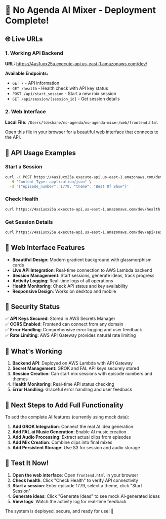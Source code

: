 # 🎉 No Agenda AI Mixer - Deployment Complete!

## 🌐 Live URLs

### 1. Working API Backend
**URL:** https://4as1uxx25a.execute-api.us-east-1.amazonaws.com/dev/

**Available Endpoints:**
- `GET /` - API information
- `GET /health` - Health check with API key status
- `POST /api/start_session` - Start a new mix session
- `GET /api/session/{session_id}` - Get session details

### 2. Web Interface
**Local File:** `/Users/tdeshane/no-agenda/no-agenda-mixer/web/frontend.html`

Open this file in your browser for a beautiful web interface that connects to the API.

## 🔧 API Usage Examples

### Start a Session
```bash
curl -X POST https://4as1uxx25a.execute-api.us-east-1.amazonaws.com/dev/api/start_session \
  -H "Content-Type: application/json" \
  -d '{"episode_number": 1779, "theme": "Best Of Show"}'
```

### Check Health
```bash
curl https://4as1uxx25a.execute-api.us-east-1.amazonaws.com/dev/health
```

### Get Session Details
```bash
curl https://4as1uxx25a.execute-api.us-east-1.amazonaws.com/dev/api/session/{session_id}
```

## 🎨 Web Interface Features

- **Beautiful Design**: Modern gradient background with glassmorphism cards
- **Live API Integration**: Real-time connection to AWS Lambda backend
- **Session Management**: Start sessions, generate ideas, track progress
- **Activity Logging**: Real-time logs of all operations
- **Health Monitoring**: Check API status and key availability
- **Responsive Design**: Works on desktop and mobile

## 🔐 Security Status

✅ **API Keys Secured**: Stored in AWS Secrets Manager  
✅ **CORS Enabled**: Frontend can connect from any domain  
✅ **Error Handling**: Comprehensive error logging and user feedback  
✅ **Rate Limiting**: AWS API Gateway provides natural rate limiting  

## 🚀 What's Working

1. **Backend API**: Deployed on AWS Lambda with API Gateway
2. **Secret Management**: GROK and FAL API keys securely stored
3. **Session Creation**: Can start mix sessions with episode numbers and themes
4. **Health Monitoring**: Real-time API status checking
5. **Error Handling**: Graceful error handling and user feedback

## 🔄 Next Steps to Add Full Functionality

To add the complete AI features (currently using mock data):

1. **Add GROK Integration**: Connect the real AI idea generation
2. **Add FAL.ai Music Generation**: Enable AI music creation
3. **Add Audio Processing**: Extract actual clips from episodes
4. **Add Mix Creation**: Combine clips into final mixes
5. **Add Persistent Storage**: Use S3 for session and audio storage

## 🎯 Test It Now!

1. **Open the web interface**: Open `frontend.html` in your browser
2. **Check health**: Click "Check Health" to verify API connectivity
3. **Start a session**: Enter episode 1779, select a theme, click "Start Session"
4. **Generate ideas**: Click "Generate Ideas" to see mock AI-generated ideas
5. **View logs**: Watch the activity log for real-time feedback

The system is deployed, secure, and ready for use! 🎉